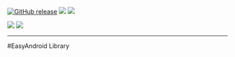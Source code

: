 [![GitHub release](https://img.shields.io/github/release/Ayvytr/AndroidEasyDeveloper.svg)](https://github.com/Ayvytr/AndroidEasyDeveloper/releases)
[![](https://jitpack.io/v/Ayvytr/AndroidEasyDeveloper.svg)](https://jitpack.io/#Ayvytr/AndroidEasyDeveloper)
<a href="http://www.methodscount.com/?lib=com.github.Ayvytr%3AAndroidEasyDeveloper%3A1.0.0"><img src="https://img.shields.io/badge/Size-20 KB-e91e63.svg"/></a>

<a href="http://www.methodscount.com/?lib=com.github.Ayvytr%3AAndroidEasyDeveloper%3A1.0.0"><img src="https://img.shields.io/badge/Methods count-core: 15 | deps: 19163-e91e63.svg"/></a>
<a href="http://www.methodscount.com/?lib=com.github.Ayvytr%3AAndroidEasyDeveloper%3A1.0.0"><img src="https://img.shields.io/badge/Methods and size-core: 15 | deps: 19163 | 20 KB-e91e63.svg"/></a>

----------


#EasyAndroid Library
